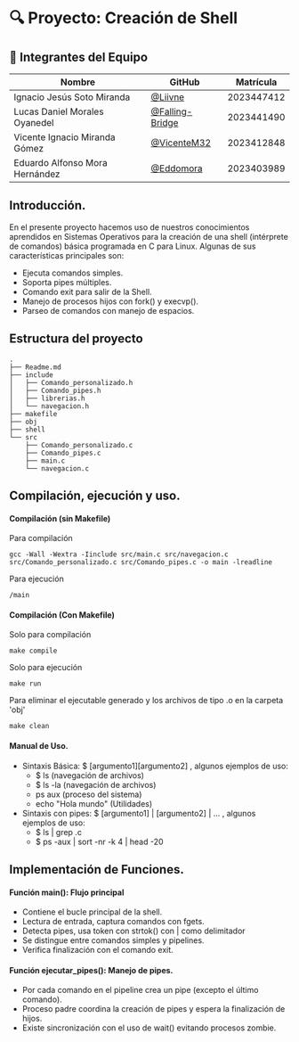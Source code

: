 # 🔍 Proyecto: Creación de Shell

## 👥 Integrantes del Equipo

| Nombre | GitHub | Matrícula |
|--------|--------|-----------|
| Ignacio Jesús Soto Miranda |  [@Liivne](http://github.com/Liivne)  | 2023447412 | 
| Lucas Daniel Morales Oyanedel | [@Falling-Bridge](https://github.com/Falling-Bridge) | 2023441490 |
| Vicente Ignacio Miranda Gómez | [@VicenteM32](https://github.com/VicenteM32) | 2023412848 |
| Eduardo Alfonso Mora Hernández| [@Eddomora](https://github.com/Eddomora) | 2023403989 |

## Introducción.
En el presente proyecto hacemos uso de nuestros conocimientos aprendidos en Sistemas Operativos para la creación de una shell (intérprete de comandos) básica programada en C para Linux.
Algunas de sus características principales son:
 * Ejecuta comandos simples.
 * Soporta pipes múltiples.
 * Comando exit para salir de la Shell.
 * Manejo de procesos hijos con fork() y execvp().
 * Parseo de comandos con manejo de espacios.

## Estructura del proyecto
```
.
├── Readme.md
├── include
│   ├── Comando_personalizado.h
│   ├── Comando_pipes.h
│   ├── librerias.h
│   └── navegacion.h
├── makefile
├── obj
├── shell
└── src
    ├── Comando_personalizado.c
    ├── Comando_pipes.c
    ├── main.c
    └── navegacion.c
```


## Compilación, ejecución y uso.
#### Compilación (sin Makefile)
Para compilación 
```
gcc -Wall -Wextra -Iinclude src/main.c src/navegacion.c src/Comando_personalizado.c src/Comando_pipes.c -o main -lreadline
```
Para ejecución 
```
/main
```

#### Compilación (Con Makefile)
Solo para compilación
```
make compile
```
Solo para ejecución
```
make run
```
Para eliminar el ejecutable generado y los archivos de tipo .o en la carpeta 'obj'
```
make clean
```
 
#### Manual de Uso.
- Sintaxis Básica: $ [argumento1][argumento2] , algunos ejemplos de uso:
  * $ ls (navegación de archivos)
  * $ ls -la (navegación de archivos)
  * ps aux (proceso del sistema)
  * echo "Hola mundo" (Utilidades)
- Sintaxis con pipes: $ [argumento1] | [argumento2] | ... , algunos ejemplos de uso:
  * $ ls | grep .c
  * $ ps -aux | sort -nr -k 4 | head -20

## Implementación de Funciones.
#### Función main(): Flujo principal
 * Contiene el bucle principal de la shell.
 * Lectura de entrada, captura comandos con fgets.
 * Detecta pipes, usa token con strtok() con | como delimitador
 * Se distingue entre comandos simples y pipelines.
 * Verifica finalización con el comando exit.
#### Función ejecutar_pipes(): Manejo de pipes.
* Por cada comando en el pipeline crea un pipe (excepto el último comando).
* Proceso padre coordina la creación de pipes y espera la finalización de hijos.
* Existe sincronización con el uso de wait() evitando procesos zombie.

